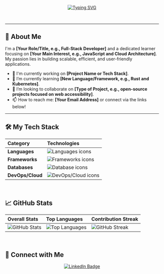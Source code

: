 <div align="center">
  
  <a href="https://git.io/typing-svg"><img src="https://readme-typing-svg.demolab.com?font=Fira+Code&pause=1000&color=F7DF1E&width=435&lines=Hi%2C+I'm+YOUR-USERNAME!;Welcome+to+my+Github+Profile;I+Build+Things+with+Code." alt="Typing SVG" /></a>
  
  <br />
  
</div>

---

## 👋 About Me

I'm a **[Your Role/Title, e.g., Full-Stack Developer]** and a dedicated learner focusing on **[Your Main Interest, e.g., JavaScript and Cloud Architecture]**. My passion lies in building scalable, efficient, and user-friendly applications.

- 🔭 I'm currently working on **[Project Name or Tech Stack]**.
- 🌱 I’m currently learning **[New Language/Framework, e.g., Rust and Kubernetes]**.
- 👯 I’m looking to collaborate on **[Type of Project, e.g., open-source projects focused on web accessibility]**.
- 📫 How to reach me: **[Your Email Address]** or connect via the links below!

---

## 🛠️ My Tech Stack

| Category | Technologies |
| :--- | :--- |
| **Languages** | <img src="https://skillicons.dev/icons?i=js,ts,py,html,css" alt="Languages icons" /> |
| **Frameworks** | <img src="https://skillicons.dev/icons?i=react,nextjs,nodejs,django,spring" alt="Frameworks icons" /> |
| **Databases** | <img src="https://skillicons.dev/icons?i=mongodb,postgres,mysql" alt="Database icons" /> |
| **DevOps/Cloud** | <img src="https://skillicons.dev/icons?i=docker,aws,gcp,kubernetes,jenkins" alt="DevOps/Cloud icons" /> |

<br />

## 📈 GitHub Stats

| Overall Stats | Top Languages | Contribution Streak |
| :--- | :--- | :--- |
| <img src="https://github-readme-stats.vercel.app/api?username=EthanHo0411&show_icons=true&theme=radical" alt="GitHub Stats" /> | <img src="https://github-readme-stats.vercel.app/api/top-langs/?username=YOUR-USERNAME&layout=compact&theme=radical" alt="Top Languages" /> | <img src="https://streak-stats.demolab.com/?user=YOUR-USERNAME&theme=radical" alt="GitHub Streak" /> |

<br />

## 🔗 Connect with Me

<p align="center">
  <a href="https://linkedin.com/in/ethan-ho-zongyu/">
    <img src="https://img.shields.io/badge/LinkedIn-0077B5?style=for-the-badge&logo=linkedin&logoColor=white" alt="LinkedIn Badge"/>
  </a>
</p>
